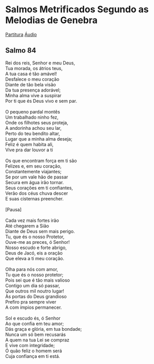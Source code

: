 
# Salmos Metrificados Segundo as Melodias de Genebra

[Partitura](pdf/Salmo84.pdf) 
[Áudio](mp3/Salmo84.mp3)

## Salmo 84

Rei dos reis, Senhor e meu Deus,<br>
Tua morada, os átrios teus,<br>
A tua casa é tão amável!<br>
Desfalece o meu coração<br>
Diante de tão bela visão<br>
Da tua presença adorável;<br>
Minha alma vive a suspirar<br>
Por ti que és Deus vivo e sem par.<br>
<br>
O pequeno pardal montês<br>
Um trabalhado ninho fez,<br>
Onde os filhotes seus proteja,<br>
A andorinha achou seu lar,<br>
Perto do teu bendito altar,<br>
Lugar que a minha alma deseja;<br>
Feliz é quem habita ali,<br>
Vive pra dar louvor a ti<br>
<br>
Os que encontram força em ti são<br>
Felizes e, em seu coração,<br>
Constantemente viajantes;<br>
Se por um vale hão de passar<br>
Secura em água irão tornar.<br>
Seus corações em ti confiantes,<br>
Verão dos céus chuva descer<br>
E suas cisternas preencher.<br>
<br>
[Pausa]<br>
<br>
Cada vez mais fortes irão<br>
Até chegarem a Sião<br>
Diante de Deus sem mais perigo.<br>
Tu, que és o nosso Protetor,<br>
Ouve-me as preces, ó Senhor!<br>
Nosso escudo e forte abrigo,<br>
Deus de Jacó, eis a oração <br>
Que eleva a ti meu coração.<br>
<br>
Olha para nós com amor,<br>
Tu que és o nosso protetor;<br>
Pois sei que é tão mais valioso<br>
Contigo um dia só passar,<br>
Que outros mil noutro lugar!<br>
Às portas do Deus grandioso<br>
Prefiro pra sempre viver<br>
A com ímpios permanecer.<br>
<br>
Sol e escudo és, ó Senhor<br>
Ao que confia em teu amor;<br>
Dás graça e glória, em tua bondade;<br>
Nunca um só bem recusarás <br>
A quem na tua Lei se compraz<br>
E vive com integridade;<br>
Ó quão feliz o homem será <br>
Cuja confiança em ti está.